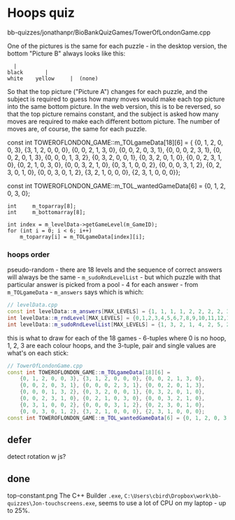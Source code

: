 # Hoops quiz

bb-quizzes/jonathanpr/BioBankQuizGames/TowerOfLondonGame.cpp

One of the pictures is the same for each puzzle - in the desktop version, the bottom "Picture B" always looks like this:

      |
    black       |     
    white    yellow     |  (none)

So that the top picture ("Picture A") changes for each puzzle, and the subject is required to guess how many moves would make each top picture into the same bottom picture. In the web version, this is to be reversed, so that the top picture remains constant, and the subject is asked how many moves are required to make each different bottom picture. The number of moves are, of course, the same for each puzzle.



const int TOWEROFLONDON_GAME::m_TOLgameData[18][6] = {
    {0, 1, 2, 0, 0, 3}, {3, 1, 2, 0, 0, 0}, {0, 0, 2, 1, 3, 0},
    {0, 0, 2, 0, 3, 1}, {0, 0, 0, 2, 3, 1}, {0, 0, 2, 0, 1, 3},
    {0, 0, 0, 1, 3, 2}, {0, 3, 2, 0, 0, 1}, {0, 3, 2, 0, 1, 0},
    {0, 0, 2, 3, 1, 0}, {0, 2, 1, 0, 3, 0}, {0, 0, 3, 2, 1, 0},
    {0, 3, 1, 0, 0, 2}, {0, 0, 0, 3, 1, 2}, {0, 2, 3, 0, 1, 0},
    {0, 0, 3, 0, 1, 2}, {3, 2, 1, 0, 0, 0}, {2, 3, 1, 0, 0, 0}};

const int TOWEROFLONDON_GAME::m_TOL_wantedGameData[6] = {0, 1, 2, 0, 3, 0};

    int     m_toparray[8];
    int     m_bottomarray[8];

    int index = m_levelData->getGameLevel(m_GameID);
    for (int i = 0; i < 6; i++)
        m_toparray[i] = m_TOLgameData[index][i];

### hoops order

pseudo-random - there are 18 levels and the sequence of correct answers will always be the same - `m_sudoRndLevelList` - but which puzzle with that particular answer is picked from a pool - 4 for each answer - from `m_TOLgameData` - `m_answers` says which is which:

```cpp
// levelData.cpp
const int levelData::m_answers[MAX_LEVELS] = {1, 1, 1, 1, 2, 2, 2, 2, 3, 3, 4, 4, 4, 4, 5, 5, 5, 5};
int levelData::m_rndLevel[MAX_LEVELS] = {0,1,2,3,4,5,6,7,8,9,10,11,12,13,14,15,16,17};
int levelData::m_sudoRndLevelList[MAX_LEVELS] = {1, 3, 2, 1, 4, 2, 5, 2, 2, 3, 1, 5, 4, 4, 5, 4, 1, 5};
```

this is what to draw for each of the 18 games - 6-tuples where 0 is no hoop, 1, 2, 3 are each colour hoops, and the 3-tuple, pair and single values are what's on each stick:

```cpp
// TowerOfLondonGame.cpp
const int TOWEROFLONDON_GAME::m_TOLgameData[18][6] =
    {0, 1, 2, 0, 0, 3}, {3, 1, 2, 0, 0, 0}, {0, 0, 2, 1, 3, 0}, 
    {0, 0, 2, 0, 3, 1}, {0, 0, 0, 2, 3, 1}, {0, 0, 2, 0, 1, 3},
    {0, 0, 0, 1, 3, 2}, {0, 3, 2, 0, 0, 1}, {0, 3, 2, 0, 1, 0},
    {0, 0, 2, 3, 1, 0}, {0, 2, 1, 0, 3, 0}, {0, 0, 3, 2, 1, 0},
    {0, 3, 1, 0, 0, 2}, {0, 0, 0, 3, 1, 2}, {0, 2, 3, 0, 1, 0},
    {0, 0, 3, 0, 1, 2}, {3, 2, 1, 0, 0, 0}, {2, 3, 1, 0, 0, 0};
const int TOWEROFLONDON_GAME::m_TOL_wantedGameData[6] = {0, 1, 2, 0, 3, 0};
```


## defer

detect rotation w js?

## done

top-constant.png
The C++ Builder `.exe`, `C:\Users\cbird\Dropbox\work\bb-quizzes\Jon-touchscreens.exe`, seems to use a lot of CPU on my laptop - up to 25%.
